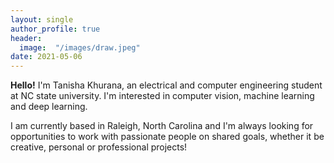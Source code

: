 ```yaml
---
layout: single
author_profile: true
header:
  image:  "/images/draw.jpeg"
date: 2021-05-06
---
```


**Hello!** 
        I'm Tanisha Khurana, an electrical and computer engineering student at NC state university. I'm interested in computer vision, machine learning and deep learning.   

I am currently based in Raleigh, North Carolina and I'm always looking for opportunities to work with passionate people on shared goals, whether it be creative, personal or professional projects!





